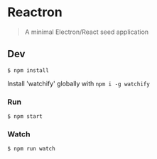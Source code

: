 # Reactron

> A minimal Electron/React seed application

## Dev

```
$ npm install
```
Install 'watchify' globally with `npm i -g watchify`

### Run

```
$ npm start
```

### Watch

```
$ npm run watch
```
